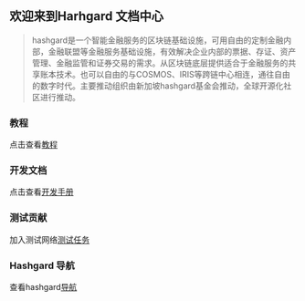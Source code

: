 ## 欢迎来到Harhgard 文档中心





> hashgard是一个智能金融服务的区块链基础设施，可用自由的定制金融内部，金融联盟等金融服务基础设施，有效解决企业内部的票据、存证、资产管理、金融监管和证券交易的需求。从区块链底层提供适合于金融服务的共享账本技术。也可以自由的与COSMOS、IRIS等跨链中心相连，通往自由的数字时代。主要推动组织由新加坡hashgard基金会推动，全球开源化社区进行推动。



###  教程

点击查看[教程](/learn/)



### 开发文档

点击查看[开发手册](/dev/)



### 测试贡献

加入测试网络[测试任务](/test/)



### Hashgard 导航

查看hashgard[导航](/learn/UsersGuide/hashgardNav.md)





